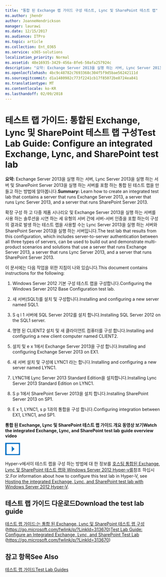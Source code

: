 ```yaml
---
title: "통합 된 Exchange 랩 가이드 구성 테스트, Lync 및 SharePoint 테스트 랩"
ms.author: jhendr
author: JoanneHendrickson
manager: laurawi
ms.date: 12/15/2017
ms.audience: ITPro
ms.topic: article
ms.collection: Ent_O365
ms.service: o365-solutions
localization_priority: Normal
ms.assetid: 48e16935-3429-456a-8fe6-50afa257924c
description: "요약: Exchange Server 2013을 실행 하는 서버, Lync Server 2013을 실행 하는 서버 및 SharePoint Server 2013을 실행 하는 서버를 포함 하는 통합 된 테스트 랩을 만들고 하는 방법에 알아봅니다."
ms.openlocfilehash: 4bc9c48782c7693368c304f5f9d5bae56242111d
ms.sourcegitcommit: d1a1480982c773f2241cb17f85072be8724ea841
ms.translationtype: MT
ms.contentlocale: ko-KR
ms.lasthandoff: 02/09/2018
---
```

# <a name="test-lab-guide-configure-an-integrated-exchange-lync-and-sharepoint-test-lab"></a><span data-ttu-id="c94ff-103">테스트 랩 가이드: 통합된 Exchange, Lync 및 SharePoint 테스트 랩 구성</span><span class="sxs-lookup"><span data-stu-id="c94ff-103">Test Lab Guide: Configure an integrated Exchange, Lync, and SharePoint test lab</span></span>

 <span data-ttu-id="c94ff-104">**요약:** Exchange Server 2013을 실행 하는 서버, Lync Server 2013을 실행 하는 서버 및 SharePoint Server 2013을 실행 하는 서버를 포함 하는 통합 된 테스트 랩을 만들고 하는 방법에 알아봅니다.</span><span class="sxs-lookup"><span data-stu-id="c94ff-104">**Summary:** Learn how to create an integrated test lab that contains a server that runs Exchange Server 2013, a server that runs Lync Server 2013, and a server that runs SharePoint Server 2013.</span></span>
  
<span data-ttu-id="c94ff-105">확장 구성 하 고 다중 제품 시나리오 및 Exchange Server 2013을 실행 하는 서버를 사용 하는 솔루션을 시연 하는 세 유형의 서버 간에 서버-서버 인증을 포함 하는이 구성의 결과로 발생 하는 테스트 랩을 사용할 수는 Lync Server 2013을 실행 하는 서버와 SharePoint Server 2013을 실행 하는 서버입니다.</span><span class="sxs-lookup"><span data-stu-id="c94ff-105">The test lab that results from this configuration, which includes server-to-server authentication between all three types of servers, can be used to build out and demonstrate multi-product scenarios and solutions that use a server that runs Exchange Server 2013, a server that runs Lync Server 2013, and a server that runs SharePoint Server 2013.</span></span>
  
<span data-ttu-id="c94ff-106">이 문서에는 다음 작업을 위한 지침이 나와 있습니다.</span><span class="sxs-lookup"><span data-stu-id="c94ff-106">This document contains instructions for the following:</span></span>
  
1. <span data-ttu-id="c94ff-107">Windows Server 2012 기본 구성 테스트 랩을 구성합니다.</span><span class="sxs-lookup"><span data-stu-id="c94ff-107">Configuring the Windows Server 2012 Base Configuration test lab.</span></span>
    
2. <span data-ttu-id="c94ff-108">새 서버(SQL1)를 설치 및 구성합니다.</span><span class="sxs-lookup"><span data-stu-id="c94ff-108">Installing and configuring a new server named SQL1.</span></span>
    
3. <span data-ttu-id="c94ff-109">S q l 1 서버에 SQL Server 2012를 설치 합니다.</span><span class="sxs-lookup"><span data-stu-id="c94ff-109">Installing SQL Server 2012 on the SQL1 server.</span></span>
    
4. <span data-ttu-id="c94ff-110">명명 된 CLIENT2 설치 및 새 클라이언트 컴퓨터를 구성 합니다.</span><span class="sxs-lookup"><span data-stu-id="c94ff-110">Installing and configuring a new client computer named CLIENT2.</span></span>
    
5. <span data-ttu-id="c94ff-111">설치 및 e x 1에서 Exchange Server 2013을 구성 합니다.</span><span class="sxs-lookup"><span data-stu-id="c94ff-111">Installing and configuring Exchange Server 2013 on EX1.</span></span>
    
6. <span data-ttu-id="c94ff-112">새 서버 설치 및 구성에 LYNC1 라는 합니다.</span><span class="sxs-lookup"><span data-stu-id="c94ff-112">Installing and configuring a new server named LYNC1.</span></span>
    
7. <span data-ttu-id="c94ff-113">LYNC1에 Lync Server 2013 Standard Edition을 설치합니다.</span><span class="sxs-lookup"><span data-stu-id="c94ff-113">Installing Lync Server 2013 Standard Edition on LYNC1.</span></span>
    
8. <span data-ttu-id="c94ff-114">S p 1에서 SharePoint Server 2013을 설치 합니다.</span><span class="sxs-lookup"><span data-stu-id="c94ff-114">Installing SharePoint Server 2013 on SP1.</span></span>
    
9. <span data-ttu-id="c94ff-115">E x 1, LYNC1, s p 1과의 통합을 구성 합니다.</span><span class="sxs-lookup"><span data-stu-id="c94ff-115">Configuring integration between EX1, LYNC1, and SP1.</span></span>
    
<span data-ttu-id="c94ff-116">**통합 된 Exchange, Lync 및 SharePoint 테스트 랩 가이드 개요 동영상 보기**</span><span class="sxs-lookup"><span data-stu-id="c94ff-116">**Watch the integrated Exchange, Lync, and SharePoint test lab guide overview video**</span></span>

![동영상(재생 단추) 아이콘](images/mod_icon_video_M.png)
  
<span data-ttu-id="c94ff-118">Hyper-v에서이 테스트 랩을 구성 하는 방법에 대 한 정보를 [호스팅 통합된 Exchange, Lync 및 SharePoint 테스트 랩와 Windows Server 2012 Hyper-v를](https://social.technet.microsoft.com/wiki/contents/articles/18483.hosting-the-integrated-exchange-lync-and-sharepoint-test-lab-with-windows-server-2012-hyper-v.aspx)참조 하십시오.</span><span class="sxs-lookup"><span data-stu-id="c94ff-118">For information about how to configure this test lab in Hyper-V, see [Hosting the integrated Exchange, Lync, and SharePoint test lab with Windows Server 2012 Hyper-V](https://social.technet.microsoft.com/wiki/contents/articles/18483.hosting-the-integrated-exchange-lync-and-sharepoint-test-lab-with-windows-server-2012-hyper-v.aspx).</span></span>
  
## <a name="download-the-test-lab-guide"></a><span data-ttu-id="c94ff-119">테스트 랩 가이드 다운로드</span><span class="sxs-lookup"><span data-stu-id="c94ff-119">Download the test lab guide</span></span>

<span data-ttu-id="c94ff-120">[테스트 랩 가이드:는 통합 된 Exchange, Lync 및 SharePoint 테스트 랩 구성](https://go.microsoft.com/fwlink/p/?LinkId=313670) (https://go.microsoft.com/fwlink/p/?LinkId=313670)</span><span class="sxs-lookup"><span data-stu-id="c94ff-120">[Test Lab Guide: Configure an Integrated Exchange, Lync, and SharePoint Test Lab](https://go.microsoft.com/fwlink/p/?LinkId=313670) (https://go.microsoft.com/fwlink/p/?LinkId=313670)</span></span>
  
## <a name="see-also"></a><span data-ttu-id="c94ff-121">참고 항목</span><span class="sxs-lookup"><span data-stu-id="c94ff-121">See Also</span></span>

[<span data-ttu-id="c94ff-122">테스트 랩 가이드</span><span class="sxs-lookup"><span data-stu-id="c94ff-122">Test Lab Guides</span></span>](https://go.microsoft.com/fwlink/p/?LinkId=202817)




